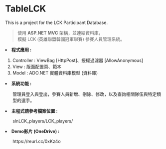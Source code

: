 # TableLCK
This is a project for the LCK Participant Database.

>使用 <b>ASP.NET MVC</b> 架構，並連結資料庫，</br>
>模擬 LCK (英雄聯盟韓國冠軍聯賽) 參賽人員管理系統。

<li><b>程式應用 : </b></li>
<ol>
  <li>Controller : ViewBag [HttpPost]、授權過濾器 [AllowAnonymous]</li>
  <li>View : 版面配置頁、範本</li>
  <li>Model : ADO.NET 實體資料庫模型 (資料庫)</li>

</ol>

<li><b>系統功能 : </b></li>
<ul>管理員登入與登出，參賽人員新增、刪除、修改，以及查詢相關隊伍與特定類型的選手。</ul>

<li><b>主程式請參考檔案位置 : </b></li>
<ul>slnLCK_players/LCK_players/ </ul>

<li><b>Demo影片 (OneDrive) :</b></li>
<ul>https://reurl.cc/0xKz4o</ul>
